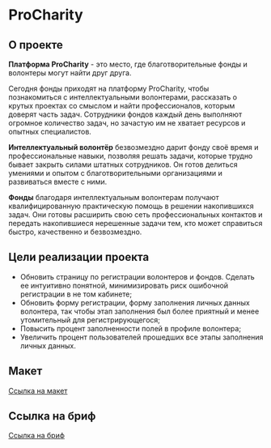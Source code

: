 # ProCharity
## О проекте
**Платформа ProCharity** - это место, где благотворительные фонды и волонтеры могут найти друг друга.

Сегодня фонды приходят на платформу ProCharity, чтобы познакомиться с интеллектуальными волонтерами, рассказать о крутых проектах со смыслом и найти профессионалов, которым доверят часть задач. Сотрудники фондов каждый день выполняют огромное количество задач, но зачастую им не хватает ресурсов и опытных специалистов. 

**Интеллектуальный волонтёр** безвозмездно дарит фонду своё время и профессиональные навыки, позволяя решать задачи, которые трудно бывает закрыть силами штатных сотрудников. Он готов делиться умениями и опытом с благотворительными организациями и развиваться вместе с ними.

**Фонды** благодаря интеллектуальным волонтерам получают квалифицированную практическую помощь в решении накопившихся задач. Они готовы расширить свою сеть профессиональных контактов и передать накопившиеся нерешенные задачи тем, кто может справиться быстро, качественно и безвозмездно.

## Цели реализации проекта
- Обновить страницу по регистрации волонтеров и фондов. Сделать ее интуитивно понятной, минимизировать риск ошибочной регистрации в не том кабинете;
- Обновить форму регистрации, форму заполнения личных данных волонтера, так чтобы этап заполнения был более приятный и менее утомительный для регистрирующегося;
- Повысить процент заполненности полей в профиле волонтера;
- Увеличить процент пользователей прошедших все этапы заполнения личных данных.

## Макет
[Ссылка на макет](https://www.notion.so/Procharity-21-f24c880905844ce883efd18a0f39472d)
## Ссылка на бриф
[Ссылка на бриф](https://www.notion.so/Procharity-21-f24c880905844ce883efd18a0f39472d)